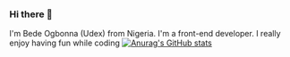 ### Hi there 👋
I'm Bede Ogbonna (Udex) from Nigeria. I'm a front-end developer. I really enjoy having fun while coding
[![Anurag's GitHub stats](https://github-readme-stats.vercel.app/api?username=Udex91)](https://github.com/anuraghazra/github-readme-stats)
